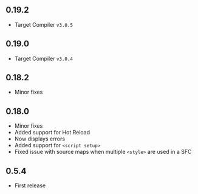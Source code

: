 ## 0.19.2
- Target Compiler `v3.0.5`

## 0.19.0
- Target Compiler `v3.0.4`

## 0.18.2
- Minor fixes

## 0.18.0
- Minor fixes
- Added support for Hot Reload
- Now displays errors
- Added support for `<script setup>`
- Fixed issue with source maps when multiple `<style>` are used in a SFC

## 0.5.4
- First release
